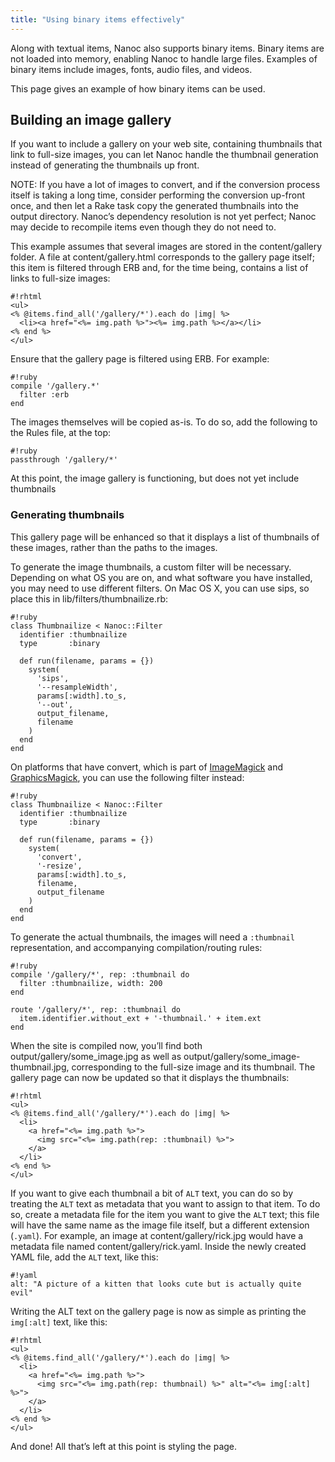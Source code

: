 ```yaml
---
title: "Using binary items effectively"
---
```


Along with textual items, Nanoc also supports binary items. Binary items are not loaded into memory, enabling Nanoc to handle large files. Examples of binary items include images, fonts, audio files, and videos.

This page gives an example of how binary items can be used.

Building an image gallery
-------------------------

If you want to include a gallery on your web site, containing thumbnails that link to full-size images, you can let Nanoc handle the thumbnail generation instead of generating the thumbnails up front.

NOTE: If you have a lot of images to convert, and if the conversion process itself is taking a long time, consider performing the conversion up-front once, and then let a Rake task copy the generated thumbnails into the output directory. Nanoc’s dependency resolution is not yet perfect; Nanoc may decide to recompile items even though they do not need to.

This example assumes that several images are stored in the <span class="filename">content/gallery</span> folder. A file at <span class="filename">content/gallery.html</span> corresponds to the gallery page itself; this item is filtered through ERB and, for the time being, contains a list of links to full-size images:

    #!rhtml
    <ul>
    <% @items.find_all('/gallery/*').each do |img| %>
      <li><a href="<%= img.path %>"><%= img.path %></a></li>
    <% end %>
    </ul>

Ensure that the gallery page is filtered using ERB. For example:

    #!ruby
    compile '/gallery.*'
      filter :erb
    end

The images themselves will be copied as-is. To do so, add the following to the <span class="filename">Rules</span> file, at the top:

    #!ruby
    passthrough '/gallery/*'

At this point, the image gallery is functioning, but does not yet include thumbnails

### Generating thumbnails

This gallery page will be enhanced so that it displays a list of thumbnails of these images, rather than the paths to the images.

To generate the image thumbnails, a custom filter will be necessary. Depending on what OS you are on, and what software you have installed, you may need to use different filters. On Mac OS X, you can use <span class="command">sips</span>, so place this in <span class="filename">lib/filters/thumbnailize.rb</span>:

    #!ruby
    class Thumbnailize < Nanoc::Filter
      identifier :thumbnailize
      type       :binary

      def run(filename, params = {})
        system(
          'sips',
          '--resampleWidth',
          params[:width].to_s,
          '--out',
          output_filename,
          filename
        )
      end
    end

On platforms that have <span class="command">convert</span>, which is part of [ImageMagick](http://www.imagemagick.org/) and [GraphicsMagick](http://www.graphicsmagick.org/), you can use the following filter instead:

    #!ruby
    class Thumbnailize < Nanoc::Filter
      identifier :thumbnailize
      type       :binary

      def run(filename, params = {})
        system(
          'convert',
          '-resize',
          params[:width].to_s,
          filename,
          output_filename
        )
      end
    end

To generate the actual thumbnails, the images will need a `:thumbnail` representation, and accompanying compilation/routing rules:

    #!ruby
    compile '/gallery/*', rep: :thumbnail do
      filter :thumbnailize, width: 200
    end

    route '/gallery/*', rep: :thumbnail do
      item.identifier.without_ext + '-thumbnail.' + item.ext
    end

When the site is compiled now, you’ll find both <span class="filename">output/gallery/some_image.jpg</span> as well as <span class="filename">output/gallery/some_image-thumbnail.jpg</span>, corresponding to the full-size image and its thumbnail. The gallery page can now be updated so that it displays the thumbnails:

    #!rhtml
    <ul>
    <% @items.find_all('/gallery/*').each do |img| %>
      <li>
        <a href="<%= img.path %>">
          <img src="<%= img.path(rep: :thumbnail) %>">
        </a>
      </li>
    <% end %>
    </ul>

If you want to give each thumbnail a bit of `ALT` text, you can do so by treating the `ALT` text as metadata that you want to assign to that item. To do so, create a metadata file for the item you want to give the `ALT` text; this file will have the same name as the image file itself, but a different extension (`.yaml`). For example, an image at <span class="filename">content/gallery/rick.jpg</span> would have a metadata file named <span class="filename">content/gallery/rick.yaml</span>. Inside the newly created YAML file, add the `ALT` text, like this:

    #!yaml
    alt: "A picture of a kitten that looks cute but is actually quite evil"

Writing the ALT text on the gallery page is now as simple as printing the `img[:alt]` text, like this:

    #!rhtml
    <ul>
    <% @items.find_all('/gallery/*').each do |img| %>
      <li>
        <a href="<%= img.path %>">
          <img src="<%= img.path(rep: thumbnail) %>" alt="<%= img[:alt] %>">
        </a>
      </li>
    <% end %>
    </ul>

And done! All that’s left at this point is styling the page.

